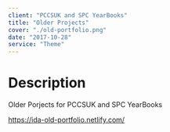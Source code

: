 ```yaml
---
client: "PCCSUK and SPC YearBooks"
title: "Older Projects"
cover: "./old-portfolio.png"
date: "2017-10-28"
service: "Theme"
---
```

# Description

Older Porjects for PCCSUK and SPC YearBooks

https://ida-old-portfolio.netlify.com/
